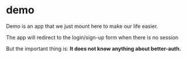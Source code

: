 # demo

Demo is an app that we just mount here to make our life easier.

The app will redirect to the login/sign-up form when there is no session

But the important thing is: **It does not know anything about better-auth.**